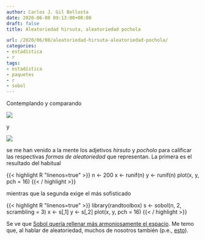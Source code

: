```yaml
---
author: Carlos J. Gil Bellosta
date: 2020-06-08 09:13:00+00:00
draft: false
title: Aleatoriedad hirsuta, aleatoriedad pochola

url: /2020/06/08/aleatoriedad-hirsuta-aleatoriedad-pochola/
categories:
- estadística
- r
tags:
- estadística
- paquetes
- r
- sobol
---
```


Contemplando y comparando

![](/wp-uploads/2020/06/aleatoriedad_hirsuta.png#center)

y

![](/wp-uploads/2020/06/aleatoriedad_pochola.png#center)

se me han venido a la mente los adjetivos _hirsuto_ y _pocholo_ para calificar las respectivas _formas de aleatoriedad_ que representan. La primera es el resultado del habitual

{{< highlight R "linenos=true" >}}
n <- 200
x <- runif(n)
y <- runif(n)
plot(x, y, pch = 16)
{{< / highlight >}}

mientras que la segunda exige el más sofisticado

{{< highlight R "linenos=true" >}}
library(randtoolbox)
s <- sobol(n, 2, scrambling = 3)
x <- s[,1]
y <- s[,2]
plot(x, y, pch = 16)
{{< / highlight >}}

Se ve que [Sobol quería rellenar más armoniosamente el espacio](https://en.wikipedia.org/wiki/Sobol_sequence). Me temo que, al hablar de aleatoriedad, muchos de nosotros también (p.e., [esto](https://www.datanalytics.com/2018/09/11/la-falacia-del-fiscal-la-mi-mejor-explicacion-para-profanos-hasta-la-fecha/)).